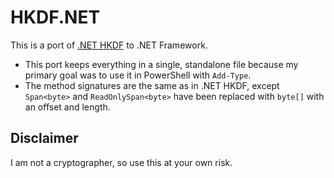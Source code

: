 # HKDF.NET
This is a port of [.NET HKDF](https://github.com/dotnet/runtime/blob/v5.0.11/src/libraries/System.Security.Cryptography.Algorithms/src/System/Security/Cryptography/HKDF.cs) to .NET Framework.

- This port keeps everything in a single, standalone file because my primary goal was to use it in PowerShell with `Add-Type`.
- The method signatures are the same as in .NET HKDF, except `Span<byte>` and `ReadOnlySpan<byte>` have been replaced with `byte[]` with an offset and length.

## Disclaimer
I am not a cryptographer, so use this at your own risk.
